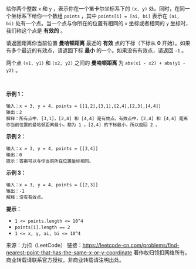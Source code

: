 给你两个整数 ```x``` 和 ```y``` ，表示你在一个笛卡尔坐标系下的 ```(x, y)``` 处。同时，在同一个坐标系下给你一个数组 ```points``` ，其中 ```points[i] = [ai, bi]``` 表示在 ```(ai, bi)``` 处有一个点。当一个点与你所在的位置有相同的 ```x``` 坐标或者相同的 ```y``` 坐标时，我们称这个点是 **有效的** 。

请返回距离你当前位置 **曼哈顿距离** 最近的 **有效** 点的下标（下标从 **0** 开始）。如果有多个最近的有效点，请返回下标 **最小** 的一个。如果没有有效点，请返回 ```-1``` 。

两个点 ```(x1, y1)``` 和 ```(x2, y2)``` 之间的 **曼哈顿距离** 为 ```abs(x1 - x2) + abs(y1 - y2)``` 。

 

**示例 1：**
```
输入：x = 3, y = 4, points = [[1,2],[3,1],[2,4],[2,3],[4,4]]
输出：2
解释：所有点中，[3,1]，[2,4] 和 [4,4] 是有效点。有效点中，[2,4] 和 [4,4] 距离你当前位置的曼哈顿距离最小，都为 1 。[2,4] 的下标最小，所以返回 2 。
```
**示例 2：**
```
输入：x = 3, y = 4, points = [[3,4]]
输出：0
提示：答案可以与你当前所在位置坐标相同。
```
**示例 3：**
```
输入：x = 3, y = 4, points = [[2,3]]
输出：-1
解释：没有有效点。
```

**提示：**

* ```1 <= points.length <= 10^4```
* ```points[i].length == 2```
* ```1 <= x, y, ai, bi <= 10^4```

来源：力扣（LeetCode）
链接：https://leetcode-cn.com/problems/find-nearest-point-that-has-the-same-x-or-y-coordinate
著作权归领扣网络所有。商业转载请联系官方授权，非商业转载请注明出处。
